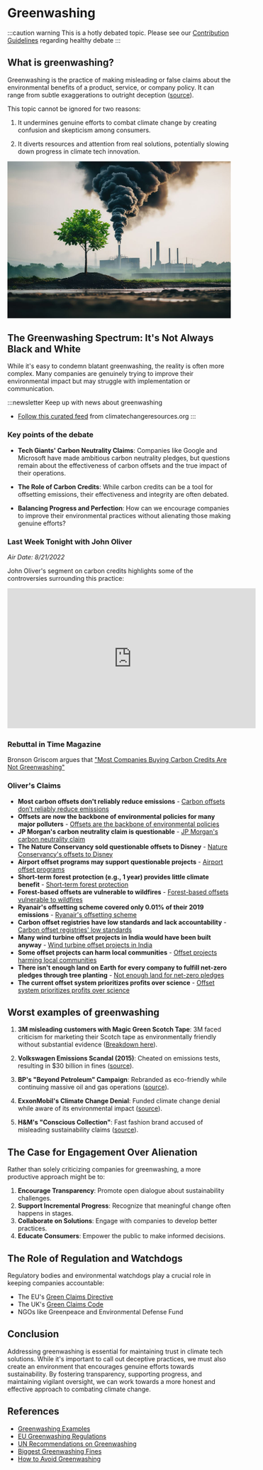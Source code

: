 # Greenwashing

:::caution warning
This is a hotly debated topic. Please see our [Contribution Guidelines](contribute#contribution-guidelines) regarding healthy debate
:::

## What is greenwashing?

Greenwashing is the practice of making misleading or false claims about the environmental benefits of a product, service, or company policy. It can range from subtle exaggerations to outright deception ([source](https://www.sustain.life/blog/what-is-greenwashing)).

This topic cannot be ignored for two reasons:

1) It undermines genuine efforts to combat climate change by creating confusion and skepticism among consumers.
   
2) It diverts resources and attention from real solutions, potentially slowing down progress in climate tech innovation.

![picture of tree and giant smokestack](/../static//img/topic-greenwashing-smoke-tree.jpg)

## The Greenwashing Spectrum: It's Not Always Black and White

While it's easy to condemn blatant greenwashing, the reality is often more complex. Many companies are genuinely trying to improve their environmental impact but may struggle with implementation or communication.

:::newsletter Keep up with news about greenwashing
- [Follow this curated feed](https://climatechangeresources.org/learn-more/talking-climate/greenwashing/) from climatechangeresources.org
:::

### Key points of the debate

- **Tech Giants' Carbon Neutrality Claims**: Companies like Google and Microsoft have made ambitious carbon neutrality pledges, but questions remain about the effectiveness of carbon offsets and the true impact of their operations.

- **The Role of Carbon Credits**: While carbon credits can be a tool for offsetting emissions, their effectiveness and integrity are often debated.

- **Balancing Progress and Perfection**: How can we encourage companies to improve their environmental practices without alienating those making genuine efforts?

### Last Week Tonight with John Oliver
_Air Date: 8/21/2022_

John Oliver's segment on carbon credits highlights some of the controversies surrounding this practice:

<iframe width="560" height="315" src="https://www.youtube.com/embed/6p8zAbFKpW0" title="YouTube video player" frameborder="0" allow="accelerometer; autoplay; clipboard-write; encrypted-media; gyroscope; picture-in-picture; web-share" allowfullscreen></iframe>

### Rebuttal in Time Magazine
Bronson Griscom argues that ["Most Companies Buying Carbon Credits Are Not Greenwashing"](https://time.com/6323461/carbon-credits-greenwashing/)

### Oliver's Claims

- **Most carbon offsets don't reliably reduce emissions** - [Carbon offsets don’t reliably reduce emissions](https://www.sierraclub.org/sierra/do-carbon-offsets-really-work)
- **Offsets are now the backbone of environmental policies for many major polluters** - [Offsets are the backbone of environmental policies](https://www.theguardian.com/environment/2023/sep/19/do-carbon-credit-reduce-emissions-greenhouse-gases)
- **JP Morgan's carbon neutrality claim is questionable** - [JP Morgan's carbon neutrality claim](https://www.theguardian.com/environment/2023/jan/18/revealed-forest-carbon-offsets-biggest-provider-worthless-verra-aoe)
- **The Nature Conservancy sold questionable offsets to Disney** - [Nature Conservancy's offsets to Disney](https://www.theguardian.com/environment/2023/jan/18/revealed-forest-carbon-offsets-biggest-provider-worthless-verra-aoe)
- **Airport offset programs may support questionable projects** - [Airport offset programs](https://www.sierraclub.org/sierra/do-carbon-offsets-really-work)
- **Short-term forest protection (e.g., 1 year) provides little climate benefit** - [Short-term forest protection](https://www.technologyreview.com/2023/11/30/1084104/the-university-of-california-has-all-but-dropped-carbon-offsets-and-thinks-you-should-too/)
- **Forest-based offsets are vulnerable to wildfires** - [Forest-based offsets vulnerable to wildfires](https://cnr.ncsu.edu/news/2024/01/forest-carbon-offsets-dont-always-work/)
- **Ryanair's offsetting scheme covered only 0.01% of their 2019 emissions** - [Ryanair's offsetting scheme](https://www.theguardian.com/environment/2023/sep/19/do-carbon-credit-reduce-emissions-greenhouse-gases)
- **Carbon offset registries have low standards and lack accountability** - [Carbon offset registries' low standards](https://time.com/6264772/study-most-carbon-credits-are-bogus/)
- **Many wind turbine offset projects in India would have been built anyway** - [Wind turbine offset projects in India](https://www.theguardian.com/environment/2023/sep/19/do-carbon-credit-reduce-emissions-greenhouse-gases)
- **Some offset projects can harm local communities** - [Offset projects harming local communities](https://www.theguardian.com/environment/2023/sep/19/do-carbon-credit-reduce-emissions-greenhouse-gases)
- **There isn't enough land on Earth for every company to fulfill net-zero pledges through tree planting** - [Not enough land for net-zero pledges](https://www.technologyreview.com/2023/11/30/1084104/the-university-of-california-has-all-but-dropped-carbon-offsets-and-thinks-you-should-too/)
- **The current offset system prioritizes profits over science** - [Offset system prioritizes profits over science](https://www.theguardian.com/environment/2023/sep/19/do-carbon-credit-reduce-emissions-greenhouse-gases)


## Worst examples of greenwashing

1. **3M misleading customers with Magic Green Scotch Tape**: 3M faced criticism for marketing their Scotch tape as environmentally friendly without substantial evidence ([Breakdown here](https://www.linkedin.com/feed/update/urn:li:activity:7052692478776274944)).

2. **Volkswagen Emissions Scandal (2015)**: Cheated on emissions tests, resulting in $30 billion in fines ([source](https://earth.org/greenwashing-companies-corporations/)).

3. **BP's "Beyond Petroleum" Campaign**: Rebranded as eco-friendly while continuing massive oil and gas operations ([source](https://earth.org/greenwashing-companies-corporations/)).

4. **ExxonMobil's Climate Change Denial**: Funded climate change denial while aware of its environmental impact ([source](https://earth.org/greenwashing-companies-corporations/)).

5. **H&M's "Conscious Collection"**: Fast fashion brand accused of misleading sustainability claims ([source](https://thesustainableagency.com/blog/greenwashing-examples/)).

## The Case for Engagement Over Alienation

Rather than solely criticizing companies for greenwashing, a more productive approach might be to:

1. **Encourage Transparency**: Promote open dialogue about sustainability challenges.
2. **Support Incremental Progress**: Recognize that meaningful change often happens in stages.
3. **Collaborate on Solutions**: Engage with companies to develop better practices.
4. **Educate Consumers**: Empower the public to make informed decisions.

## The Role of Regulation and Watchdogs

Regulatory bodies and environmental watchdogs play a crucial role in keeping companies accountable:

- The EU's [Green Claims Directive](https://www.europarl.europa.eu/topics/en/article/20240111STO16722/stopping-greenwashing-how-the-eu-regulates-green-claims)
- The UK's [Green Claims Code](https://www.insideeulifesciences.com/2024/01/31/eu-adopts-new-rules-on-greenwashing-and-social-impact-claims)
- NGOs like Greenpeace and Environmental Defense Fund

## Conclusion

Addressing greenwashing is essential for maintaining trust in climate tech solutions. While it's important to call out deceptive practices, we must also create an environment that encourages genuine efforts towards sustainability. By fostering transparency, supporting progress, and maintaining vigilant oversight, we can work towards a more honest and effective approach to combating climate change.

## References

- [Greenwashing Examples](https://thesustainableagency.com/blog/greenwashing-examples/)
- [EU Greenwashing Regulations](https://www.europarl.europa.eu/topics/en/article/20240111STO16722/stopping-greenwashing-how-the-eu-regulates-green-claims)
- [UN Recommendations on Greenwashing](https://www.weforum.org/agenda/2022/11/greenwashing-stop-report-un-experts/)
- [Biggest Greenwashing Fines](https://blog.cleanhub.com/greenwashing-examples)
- [How to Avoid Greenwashing](https://www.sustain.life/blog/what-is-greenwashing)
